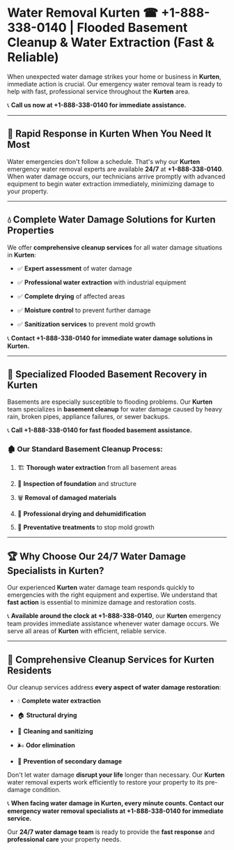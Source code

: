 # Water Removal Kurten ☎ +1-888-338-0140 | Flooded Basement Cleanup & Water Extraction (Fast & Reliable)

When unexpected water damage strikes your home or business in **Kurten**, immediate action is crucial. Our emergency water removal team is ready to help with fast, professional service throughout the **Kurten** area. 

📞 **Call us now at +1-888-338-0140 for immediate assistance.**
---
## 🚀 Rapid Response in Kurten When You Need It Most
Water emergencies don't follow a schedule. That's why our **Kurten** emergency water removal experts are available **24/7** at **+1-888-338-0140**. When water damage occurs, our technicians arrive promptly with advanced equipment to begin water extraction immediately, minimizing damage to your property.
---
## 💧 Complete Water Damage Solutions for Kurten Properties
We offer **comprehensive cleanup services** for all water damage situations in **Kurten**:
- ✅ **Expert assessment** of water damage  
- ✅ **Professional water extraction** with industrial equipment  
- ✅ **Complete drying** of affected areas  
- ✅ **Moisture control** to prevent further damage  
- ✅ **Sanitization services** to prevent mold growth  
📞 **Contact +1-888-338-0140 for immediate water damage solutions in Kurten.**
---
## 🌊 Specialized Flooded Basement Recovery in Kurten
Basements are especially susceptible to flooding problems. Our **Kurten** team specializes in **basement cleanup** for water damage caused by heavy rain, broken pipes, appliance failures, or sewer backups. 
📞 **Call +1-888-338-0140 for fast flooded basement assistance.**
### 🏚️ Our Standard Basement Cleanup Process:
1. 🏗️ **Thorough water extraction** from all basement areas  
2. 🔎 **Inspection of foundation** and structure  
3. 🗑️ **Removal of damaged materials**  
4. 💨 **Professional drying and dehumidification**  
5. 🚫 **Preventative treatments** to stop mold growth  
---
## 🏆 Why Choose Our 24/7 Water Damage Specialists in Kurten?
Our experienced **Kurten** water damage team responds quickly to emergencies with the right equipment and expertise. We understand that **fast action** is essential to minimize damage and restoration costs.
📞 **Available around the clock at +1-888-338-0140**, our **Kurten** emergency team provides immediate assistance whenever water damage occurs. We serve all areas of **Kurten** with efficient, reliable service.
---
## 🧹 Comprehensive Cleanup Services for Kurten Residents
Our cleanup services address **every aspect of water damage restoration**:
- 💧 **Complete water extraction**  
- 🏠 **Structural drying**  
- 🧼 **Cleaning and sanitizing**  
- 🌬️ **Odor elimination**  
- 🚫 **Prevention of secondary damage**  
Don't let water damage **disrupt your life** longer than necessary. Our **Kurten** water removal experts work efficiently to restore your property to its pre-damage condition.
📞 **When facing water damage in Kurten, every minute counts. Contact our emergency water removal specialists at +1-888-338-0140 for immediate service.**
Our **24/7 water damage team** is ready to provide the **fast response** and **professional care** your property needs.
